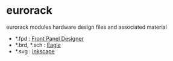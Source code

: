 # eurorack
eurorack modules hardware design files and associated material

- *.fpd : [Front Panel Designer](https://www.schaeffer-ag.de/en/downloads/front_panel_designer/)
- *.brd, *.sch : [Eagle](https://www.autodesk.com/products/eagle/overview)
- *.svg : [Inkscape](https://inkscape.org/en/)

